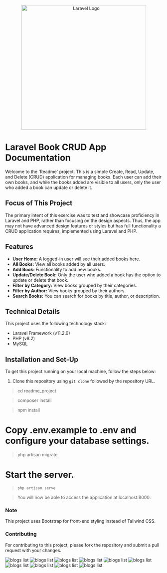 
<p align="center"><a href="https://laravel.com" target="_blank"><img src="https://raw.githubusercontent.com/laravel/art/master/logo-lockup/5%20SVG/2%20CMYK/1%20Full%20Color/laravel-logolockup-cmyk-red.svg" width="400" alt="Laravel Logo"></a></p>



# Laravel Book CRUD App Documentation

Welcome to the 'Readme' project. This is a simple Create, Read, Update, and Delete (CRUD) application for managing books. Each user can add their own books, and while the books added are visible to all users, only the user who added a book can update or delete it.

## Focus of This Project
The primary intent of this exercise was to test and showcase proficiency in Laravel and PHP, rather than focusing on the design aspects. Thus, the app may not have advanced design features or styles but has full functionality a CRUD application requires, implemented using Laravel and PHP.

## Features
- **User Home:** A logged-in user will see their added books here.
- **All Books:** View all books added by all users.
- **Add Book:** Functionality to add new books.
- **Update/Delete Book:** Only the user who added a book has the option to update or delete that book.
- **Filter by Category:** View books grouped by their categories.
- **Filter by Author:** View books grouped by their authors.
- **Search Books:** You can search for books by title, author, or description.

## Technical Details
This project uses the following technology stack:
- Laravel Framework (v11.2.0)
- PHP (v8.2)
- MySQL

## Installation and Set-Up
To get this project running on your local machine, follow the steps below:

1. Clone this repository using `git clone` followed by the repository URL.

>  cd readme_project

> composer install

> npm install
> 
# Copy .env.example to .env and configure your database settings.
>  php artisan migrate 

# Start the server.
>     php artisan serve

> You will now be able to access the application at localhost:8000.


### Note
This project uses Bootstrap for front-end styling instead of Tailwind CSS.


### Contributing
For contributing to this project, please fork the repository and submit a pull request with your changes.


![blogs list](/resources/img/1.png)
![blogs list](/resources/img/2.png)
![blogs list](/resources/img/3.png)
![blogs list](/resources/img/4.png)
![blogs list](/resources/img/create.png)
![blogs list](/resources/img/edit.png)
![blogs list](/resources/img/nav.png)
![blogs list](/resources/img/notFound.png)
![blogs list](/resources/img/search.png)
![blogs list](/resources/img/show.png)
